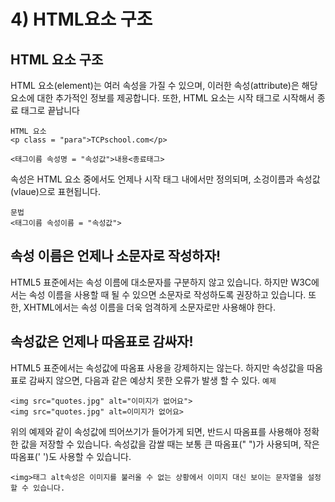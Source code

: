 # 4) HTML요소 구조

## HTML 요소 구조
HTML 요소(element)는 여러 속성을 가질 수 있으며, 이러한 속성(attribute)은 해당 요소에 대한 추가적인 정보를 제공합니다.
또한, HTML 요소는 시작 태그로 시작해서 종료 태그로 끝납니다
```
HTML 요소
<p class = "para">TCPschool.com</p>

<태그이름 속성명 = "속성값">내용<종료태그>
```
속성은 HTML 요소 중에서도 언제나 시작 태그 내에서만 정의되며, 소겅이름과 속성값(vlaue)으로 표현됩니다.
```
문법
<태그이름 속성이름 = "속성값">
```

## 속성 이름은 언제나 소문자로 작성하자!
HTML5 표준에서는 속성 이름에 대소문자를 구분하지 않고 있습니다.
하지만 W3C에서는 속성 이름을 사용할 때 될 수 있으면 소문자로 작성하도록 권장하고 있습니다.
또한, XHTML에서는 속성 이름을 더욱 엄격하게 소문자로만 사용해야 한다.


## 속성값은 언제나 따옴표로 감싸자!
HTML5 표준에서는 속성값에 따옴표 사용을 강제하지는 않는다.
하지만 속성값을 따옴표로 감싸지 않으면, 다음과 같은 예상치 못한 오류가 발생 할 수 있다.
`예제`
```
<img src="quotes.jpg" alt="이미지가 없어요">
<img src="quotes.jpg" alt=이미지가 없어요>
```
위의 예제와 같이 속성값에 띄어쓰기가 들어가게 되면, 반드시 따옴표를 사용해야 정확한 값을 저장할 수 있습니다.
속성값을 감쌀 때는 보통 큰 따옴표(" ")가 사용되며, 작은 따옴표(' ')도 사용할 수 있습니다.
```
<img>태그 alt속성은 이미지를 불러올 수 없는 상황에서 이미지 대신 보이는 문자열을 설정할 수 있습니다.
```
